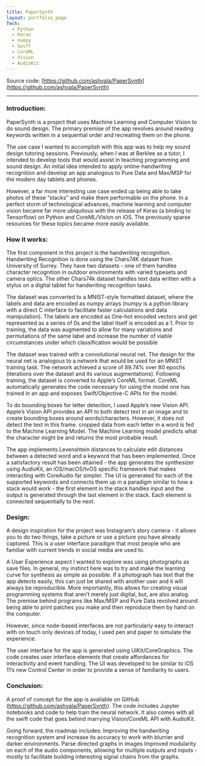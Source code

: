 ```yaml
---
title: PaperSynth
layout: portfolio_page
Tech:
  - Python
  - Keras
  - numpy
  - Swift
  - CoreML
  - Vision
  - AudioKit
---
```


Source code: [https://github.com/ashvala/PaperSynth](https://github.com/ashvala/PaperSynth)

---

### Introduction:

PaperSynth is a project that uses Machine Learning and Computer Vision to do sound design. The primary premise of the app revolves around reading keywords written in a sequential order and recreating them on the phone.

The use case I wanted to accomplish with this app was to help my sound design tutoring sessions. Previously, when I was at Berklee as a tutor, I intended to develop tools that would assist in teaching programming and sound design. An initial idea intended to apply online-handwriting recognition and develop an app analogous to Pure Data and Max/MSP for the modern day tablets and phones.

However, a far more interesting use case ended up being able to take photos of these “stacks” and make them performable on the phone. In a perfect storm of technological advances, machine learning and computer vision became far more ubiquitous with the release of Keras (a binding to Tensorflow) on Python and CoreML/Vision on iOS. The previously sparse resources for these topics became more easily available.

### How it works:

The first component in this project is the handwriting recognition. Handwriting Recognition is done using the Chars74K dataset from University of Surrey. They have two datasets - one of them handles character recognition in outdoor environments with varied typesets and camera optics. The other Chars74k dataset handles text data written with a stylus on a digital tablet for handwriting recognition tasks.

The dataset was converted to a MNIST-style formatted dataset, where the labels and data are encoded as numpy arrays (numpy is a python library with a direct C interface to facilitate faster calculations and data manipulation). The labels are encoded as One-hot encoded vectors and get represented as a series of 0s and the label itself is encoded as a 1. Prior to training, the data was augmented to allow for many variations and permutations of the same label and increase the number of viable circumstances under which classification would be possible

The dataset was trained with a convolutional neural net. The design for the neural net is analogous to a network that would be used for an MNIST training task. The network achieved a score of 89.74% over 80 epochs (iterations over the dataset and its various augmentations).
Following training, the dataset is converted to Apple’s CoreML format. CoreML automatically generates the code necessary for using the model one has trained in an app and exposes Swift/Objective-C APIs for the model.

To do bounding boxes for letter detection, I used Apple’s new Vision API. Apple’s Vision API provides an API to both detect text in an image and to create bounding boxes around words/characters. However, it does not detect the text in this frame. cropped data from each letter in a word is fed to the Machine Learning Model. The Machine Learning model predicts what the character might be and returns the most probable result.

The app implements Levenshtein distances to calculate edit distances between a detected word and a keyword that has been implemented. Once a satisfactory result has been attained - the app generates the synthesizer using AudioKit, an iOS/macOS/tvOS specific framework that makes interacting with CoreAudio far simpler. The UI is generated for each of the supported keywords and connects them up in a paradigm similar to how a stack would work - the first element in the stack handles input and the output is generated through the last element in the stack. Each element is connected sequentially to the next.

### Design:

A design inspiration for the project was Instagram’s story camera - it allows you to do two things, take a picture or use a picture you have already captured. This is a user interface paradigm that most people who are familiar with current trends in social media are used to.

A User Experience aspect I wanted to explore was using photographs as save files. In general, my instinct here was to try and make the learning curve for synthesis as simple as possible. If a photograph has text that the app detects easily, this can just be shared with another user and it will always be reproducible. More importantly, this allows for creating visual programming systems that aren’t merely just digital, but, are also analog. The premise behind programs like Max/MSP and Pure Data revolved around being able to print patches you make and then reproduce them by hand on the computer.

However, since node-based interfaces are not particularly easy to interact with on touch only devices of today, I used pen and paper to simulate the experience.

The user interface for the app is generated using UIKit/CoreGraphics. The code creates user interface elements that create affordances for interactivity and event handling. The UI was developed to be similar to iOS 11’s new Control Center in order to provide a sense of familiarity to users.

### Conclusion:

A proof of concept for the app is available on GitHub (https://github.com/ashvala/PaperSynth). The code includes Jupyter notebooks and code to help train the neural network. It also comes with all the swift code that goes behind marrying Vision/CoreML API with AudioKit.

Going forward, the roadmap includes:
Improving the handwriting recognition system and increase its accuracy to work with blurrier and darker environments.
Parse directed graphs in images
Improved modularity on each of the audio components, allowing for multiple outputs and inputs - mostly to facilitate building interesting signal chains from the graphs.
